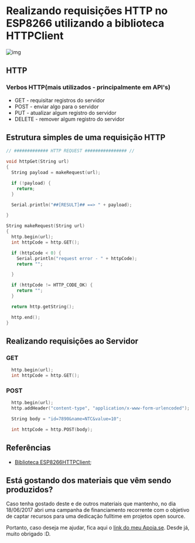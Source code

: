 # Realizando requisições HTTP no ESP8266 utilizando a biblioteca HTTPClient

![img](https://raw.githubusercontent.com/douglaszuqueto/esp8266-http-request/master/files/esp8266-request.png)

## HTTP

### Verbos HTTP(mais utilizados - principalmente em API's)

* GET - requisitar registros do servidor
* POST - enviar algo para o servidor
* PUT - atualizar algum registro do servidor
* DELETE - remover algum registro do servidor

## Estrutura simples de uma requisição HTTP

```c
// ############# HTTP REQUEST ################ //

void httpGet(String url)
{
  String payload = makeRequest(url);

  if (!payload) {
    return;
  }

  Serial.println("##[RESULT]## ==> " + payload);

}

String makeRequest(String url)
{
  http.begin(url);
  int httpCode = http.GET();

  if (httpCode < 0) {
    Serial.println("request error - " + httpCode);
    return "";

  }

  if (httpCode != HTTP_CODE_OK) {
    return "";
  }

  return http.getString();

  http.end();
}
```

## Realizando requisições ao Servidor

### GET

```c
  http.begin(url);
  int httpCode = http.GET();
```

### POST

```c
  http.begin(url);
  http.addHeader("content-type", "application/x-www-form-urlencoded");

  String body = "id=7890&name=NTC&value=10";

  int httpCode = http.POST(body);
```

## Referências

* [Biblioteca ESP8266HTTPClient](https://github.com/esp8266/Arduino/tree/master/libraries/ESP8266HTTPClient);

## Está gostando dos materiais que vêm sendo produzidos?

Caso tenha gostado deste e de outros materiais que mantenho, no dia 18/06/2017 abri uma campanha de financiamento recorrente com o objetivo de captar recursos para uma dedicação fulltime em projetos open source.
 
Portanto, caso deseja me ajudar, fica aqui o [link do meu Apoia.se](https://apoia.se/douglaszuqueto). Desde já, muito obrigado :D.
